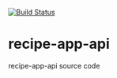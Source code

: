 [![Build Status](https://travis-ci.org/Yaleksandrov/recipe-app-api.svg?branch=master)](https://travis-ci.org/Yaleksandrov/recipe-app-api)
# recipe-app-api
recipe-app-api source code
